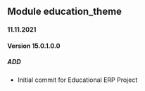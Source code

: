 ## Module education_theme

#### 11.11.2021
#### Version 15.0.1.0.0
##### ADD
- Initial commit for Educational ERP Project
